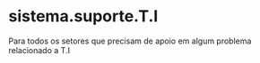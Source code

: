 # sistema.suporte.T.I
Para todos os setores que precisam de apoio em algum problema relacionado a T.I
